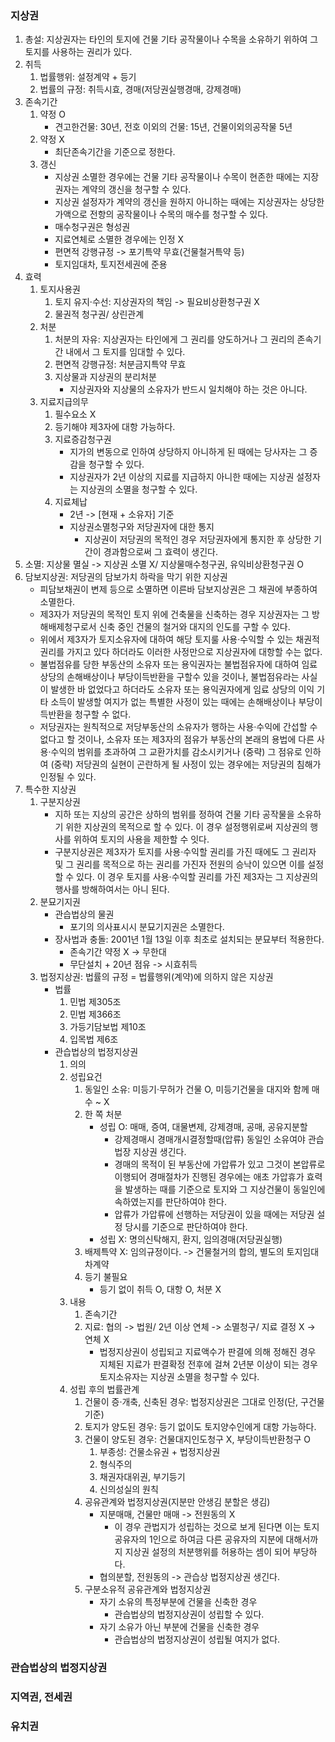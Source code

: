 ### 지상권
1. 총설: 지상권자는 타인의 토지에 건물 기타 공작물이나 수목을 소유하기 위하여 그 토지를 사용하는 권리가 있다.
2. 취득
    1. 법률행위: 설정계약 + 등기
    2. 법률의 규정: 취득시효, 경매(저당권실행경매, 강제경매)
3. 존속기간
    1. 약정 O
        - 견고한건물: 30년, 전호 이외의 건물: 15년, 건물이외의공작물 5년
    2. 약정 X
        - 최단존속기간을 기준으로 정한다.
    3. 갱신
        - 지상권 소멸한 경우에는 건물 기타 공작물이나 수목이 현존한 때에는 지장권자는 계약의 갱신을 청구할 수 있다.
        - 지상권 설정자가 계약의 갱신을 원하지 아니하는 때에는 지상권자는 상당한 가액으로 전항의 공작물이나 수목의 매수를 청구할 수 있다.
        - 매수청구권은 형성권
        - 지료연체로 소멸한 경우에는 인정 X
        - 편면적 강행규정 -> 포기특약 무효(건물철거특약 등)
        - 토지임대차, 토지전세권에 준용
4. 효력
    1. 토지사용권
        1. 토지 유지·수선: 지상권자의 책임 -> 필요비상환청구권 X
        2. 물권적 청구권/ 상린관계
    2. 처분
        1. 처분의 자유: 지상권자는 타인에게 그 권리를 양도하거나 그 권리의 존속기간 내에서 그 토지를 임대할 수 있다.
        2. 편면적 강행규정: 처분금지특약 무효
        3. 지상물과 지상권의 분리처분
            - 지상권자와 지상물의 소유자가 반드시 일치해야 하는 것은 아니다.
    3. 지료지급의무
        1. 필수요소 X
        2. 등기해야 제3자에 대항 가능하다.
        3. 지료증감청구권
            - 지가의 변동으로 인하여 상당하지 아니하게 된 때에는 당사자는 그 증감을 청구할 수 있다.
            - 지상권자가 2년 이상의 지료를 지급하지 아니한 때에는 지상권 설정자는 지상권의 소멸을 청구할 수 있다.
        4. 지료체납
            - 2년 -> [현재 + 소유자] 기준
            - 지상권소멸청구와 저당권자에 대한 통지
                - 지상권이 저당권의 목적인 경우 저당권자에게 통지한 후 상당한 기간이 경과함으로써 그 효력이 생긴다.
5. 소멸: 지상물 멸실 -> 지상권 소멸 X/ 지상물매수청구권, 유익비상환청구권 O
6. 담보지상권: 저당권의 담보가치 하락을 막기 위한 지상권
    - 피담보채권이 변제 등으로 소멸하면 이른바 담보지상권은 그 채권에 부종하여 소멸한다.
    - 제3자가 저당권의 목적인 토지 위에 건축물을 신축하는 경우 지상권자는 그 방해배제청구로서 신축 중인 건물의 철거와 대지의 인도를 구할 수 있다.
    - 위에서 제3자가 토지소유자에 대하여 해당 토지룰 사용·수익할 수 있는 채권적 권리를 가지고 있다 하더라도 이러한 사정만으로 지상권자에 대항할 수는 없다.
    - 불법점유를 당한 부동산의 소유자 또는 용익권자는 불법점유자에 대하여 임료 상당의 손해배상이나 부당이득반환을 구할수 있을 것이나, 불법점유라는 사실이 발생한 바 없었다고 하더라도 소유자 또는 용익권자에게 임료 상당의 이익 기타 소득이 발생할 여지가 없는 특별한 사정이 있는 때에는 손해배상이나 부당이득반환을 청구할 수 없다.
    - 저당권자는 원칙적으로 저당부동산의 소유자가 행하는 사용·수익에 간섭할 수 없다고 할 것이나, 소유자 또는 제3자의 점유가 부동산의 본래의 용법에 다른 사용·수익의 범위를 초과하여 그 교환가치를 감소시키거나 (중략) 그 점유로 인하여 (중략) 저당권의 실현이 곤란하게 될 사정이 있는 경우에는 저당권의 침해가 인정될 수 있다.
7. 특수한 지상권
    1. 구분지상권
        - 지하 또는 지상의 공간은 상하의 범위를 정하여 건물 기타 공작물을 소유하기 위한 지상권의 목적으로 할 수 있다. 이 경우 설정행위로써 지상권의 행사를 위하여 토지의 사용을 제한할 수 잇다.
        - 구분지상권은 제3자가 토지를 사용·수익할 권리를 가진 때에도 그 권리자 및 그 권리를 목적으로 하는 권리를 가진자 전원의 승낙이 있으면 이를 설정할 수 있다. 이 경우 토지를 사용·수익할 권리를 가진 제3자는 그 지상권의 행사를 방해하여서는 아니 된다.
    2. 분묘기지권
        - 관습법상의 물권
            - 포기의 의사표시시 분묘기지권은 소멸한다.
        - 장사법과 충돌: 2001년 1월 13일 이후 최초로 설치되는 분묘부터 적용한다.
            - 존속기간 약정 X -> 무한대
            - 무단설치 + 20년 점유 -> 시효취득
    3. 법정지상권: 법률의 규정 = 법률행위(계약)에 의하지 않은 지상권
        - 법률
            1. 민법 제305조
            2. 민법 제366조
            3. 가등기담보법 제10조
            4. 입목법 제6조
        - 관습법상의 법정지상권
            1. 의의
            2. 성립요건
                1. 동일인 소유: 미등기·무허가 건물 O, 미등기건물을 대지와 함께 매수 ~ X
                2. 한 쪽 처분
                    - 성립 O: 매매, 증여, 대물변제, 강제경매, 공매, 공유지분할
                        - 강제경매시 경매개시결정할때(압류) 동일인 소유여야 관습법장 지상권 생긴다.
                        - 경매의 목적이 된 부동산에 가압류가 있고 그것이 본압류로 이행되어 경매절차가 진행된 경우에는 애초 가압휴가 효력을 발생하는 때를 기준으로 토지와 그 지상건물이 동일인에 속하였는지를 판단하여야 한다.
                        - 압류가 가압류에 선행하는 저당권이 있을 때에는 저당권 설정 당시를 기준으로 판단하여야 한다.
                    - 성립 X: 명의신탁해지, 환지, 임의경매(저당권실행)
                3. 배제특약 X: 임의규정이다. -> 건물철거의 합의, 별도의 토지임대차계약
                4. 등기 불필요
                    - 등기 없이 취득 O, 대항 O, 처분 X
            3. 내용
                1. 존속기간
                2. 지료: 협의 -> 법원/ 2년 이상 연체 -> 소멸청구/ 지료 결정 X -> 연체 X
                    - 법정지상권이 성립되고 지료액수가 판결에 의해 정해진 경우 지체된 지료가 판결확정 전후에 걸쳐 2년분 이상이 되는 경우 토지소유자는 지상권 소멸을 청구할 수 있다.
            4. 성립 후의 법률관계
                1. 건물이 증·개축, 신축된 경우: 법정지상권은 그대로 인정(단, 구건물 기준)
                2. 토지가 양도된 경우: 등기 없이도 토지양수인에게 대항 가능하다.
                3. 건물이 양도된 경우: 건물대지인도청구 X, 부당이득반환청구 O
                    1. 부종성: 건물소유권 + 법정지상권
                    2. 형식주의
                    3. 채권자대위권, 부기등기
                    4. 신의성실의 원칙
                4. 공유관계와 법정지상권(지분만 안생김 분할은 생김)
                    - 지분매매, 건물만 매매 -> 전원동의 X
                        - 이 경우 관법지가 성립하는 것으로 보게 된다면 이는 토지공유자의 1인으로 하여금 다른 공유자의 지분에 대해서까지 지상권 설정의 처분행위를 허용하는 셈이 되어 부당하다.
                    - 협의분할, 전원동의 -> 관습상 법정지상권 생긴다.
                5. 구분소유적 공유관계와 법정지상권
                    - 자기 소유의 특정부분에 건물을 신축한 경우
                        - 관습법상의 법정지상권이 성립할 수 있다.
                    - 자기 소유가 아닌 부분에 건물을 신축한 경우
                        - 관습법상의 법정지상권이 성립될 여지가 없다.
### 관습법상의 법정지상권
### 지역권, 전세권
### 유치권